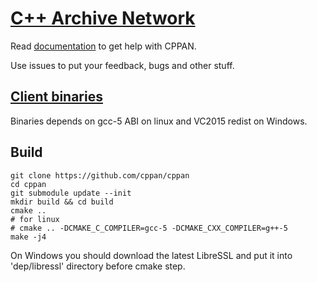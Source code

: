 # [C++ Archive Network](https://cppan.org/)

Read [documentation](https://github.com/cppan/cppan/blob/master/doc/readme.md) to get help with CPPAN.

Use issues to put your feedback, bugs and other stuff.

## [Client binaries](https://cppan.org/client/)

Binaries depends on gcc-5 ABI on linux and VC2015 redist on Windows.

## Build

    git clone https://github.com/cppan/cppan
    cd cppan
    git submodule update --init
    mkdir build && cd build
    cmake ..
    # for linux
    # cmake .. -DCMAKE_C_COMPILER=gcc-5 -DCMAKE_CXX_COMPILER=g++-5
    make -j4

On Windows you should download the latest LibreSSL and put it into 'dep/libressl' directory before cmake step.
